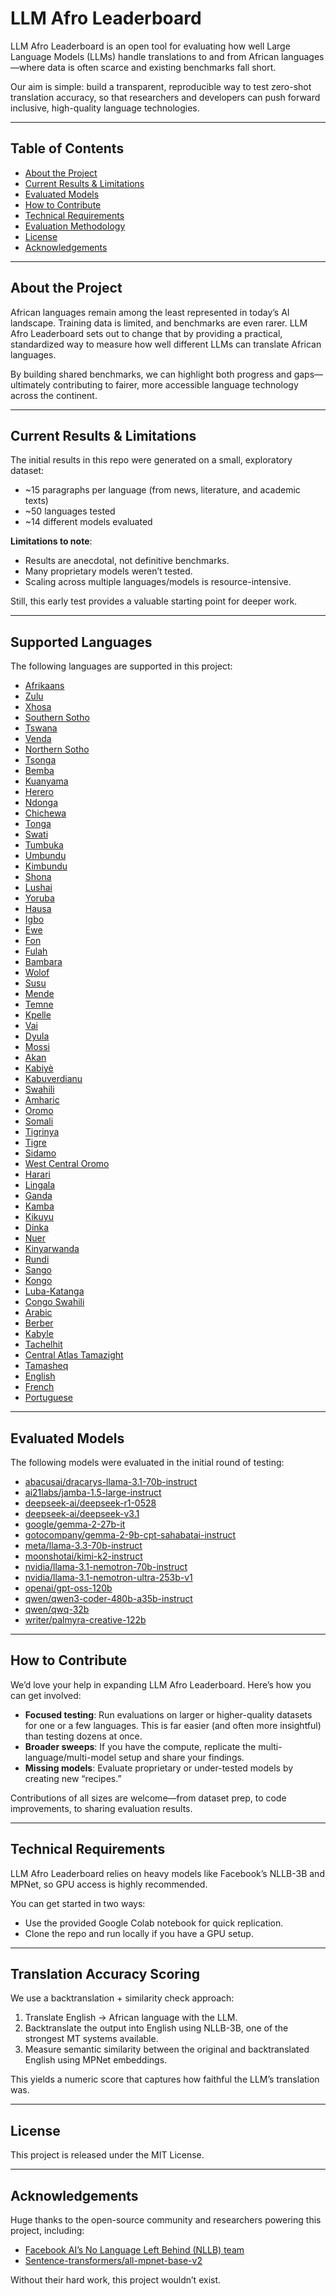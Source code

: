 # LLM Afro Leaderboard

LLM Afro Leaderboard is an open tool for evaluating how well Large Language Models (LLMs) handle translations to and from African languages—where data is often scarce and existing benchmarks fall short.

Our aim is simple: build a transparent, reproducible way to test zero-shot translation accuracy, so that researchers and developers can push forward inclusive, high-quality language technologies.

------

## Table of Contents

- [About the Project](#about-the-project)
- [Current Results & Limitations](#current-results--limitations)
- [Evaluated Models](#evaluated-models)
- [How to Contribute](#how-to-contribute)
- [Technical Requirements](#technical-requirements)
- [Evaluation Methodology](#evaluation-methodology)
- [License](#license)
- [Acknowledgements](#acknowledgements)

------

## About the Project

African languages remain among the least represented in today’s AI landscape. Training data is limited, and benchmarks are even rarer. LLM Afro Leaderboard sets out to change that by providing a practical, standardized way to measure how well different LLMs can translate African languages.

By building shared benchmarks, we can highlight both progress and gaps—ultimately contributing to fairer, more accessible language technology across the continent.

------

## Current Results & Limitations

The initial results in this repo were generated on a small, exploratory dataset:

- ~15 paragraphs per language (from news, literature, and academic texts)
- ~50 languages tested
- ~14 different models evaluated


**Limitations to note**:

- Results are anecdotal, not definitive benchmarks.
- Many proprietary models weren’t tested.
- Scaling across multiple languages/models is resource-intensive.

Still, this early test provides a valuable starting point for deeper work.

------

## Supported Languages

The following languages are supported in this project:

- [Afrikaans](https://www.ethnologue.com/language/afr/)
- [Zulu](https://www.ethnologue.com/language/zul/)
- [Xhosa](https://www.ethnologue.com/language/xho/)
- [Southern Sotho](https://www.ethnologue.com/language/sot/)
- [Tswana](https://www.ethnologue.com/language/tsn/)
- [Venda](https://www.ethnologue.com/language/ven/)
- [Northern Sotho](https://www.ethnologue.com/language/nso/)
- [Tsonga](https://www.ethnologue.com/language/tso/)
- [Bemba](https://www.ethnologue.com/language/bem/)
- [Kuanyama](https://www.ethnologue.com/language/kua/)
- [Herero](https://www.ethnologue.com/language/her/)
- [Ndonga](https://www.ethnologue.com/language/ndo/)
- [Chichewa](https://www.ethnologue.com/language/nya/)
- [Tonga](https://www.ethnologue.com/language/toi/)
- [Swati](https://www.ethnologue.com/language/ssw/)
- [Tumbuka](https://www.ethnologue.com/language/tum/)
- [Umbundu](https://www.ethnologue.com/language/umb/)
- [Kimbundu](https://www.ethnologue.com/language/kmb/)
- [Shona](https://www.ethnologue.com/language/sna/)
- [Lushai](https://www.ethnologue.com/language/lus/)
- [Yoruba](https://www.ethnologue.com/language/yor/)
- [Hausa](https://www.ethnologue.com/language/hau/)
- [Igbo](https://www.ethnologue.com/language/ibo/)
- [Ewe](https://www.ethnologue.com/language/ewe/)
- [Fon](https://www.ethnologue.com/language/fon/)
- [Fulah](https://www.ethnologue.com/language/ful/)
- [Bambara](https://www.ethnologue.com/language/bam/)
- [Wolof](https://www.ethnologue.com/language/wol/)
- [Susu](https://www.ethnologue.com/language/sus/)
- [Mende](https://www.ethnologue.com/language/men/)
- [Temne](https://www.ethnologue.com/language/tem/)
- [Kpelle](https://www.ethnologue.com/language/kpe/)
- [Vai](https://www.ethnologue.com/language/vai/)
- [Dyula](https://www.ethnologue.com/language/dyu/)
- [Mossi](https://www.ethnologue.com/language/mos/)
- [Akan](https://www.ethnologue.com/language/aka/)
- [Kabiyè](https://www.ethnologue.com/language/kbp/)
- [Kabuverdianu](https://www.ethnologue.com/language/kea/)
- [Swahili](https://www.ethnologue.com/language/swa/)
- [Amharic](https://www.ethnologue.com/language/amh/)
- [Oromo](https://www.ethnologue.com/language/orm/)
- [Somali](https://www.ethnologue.com/language/som/)
- [Tigrinya](https://www.ethnologue.com/language/tir/)
- [Tigre](https://www.ethnologue.com/language/tig/)
- [Sidamo](https://www.ethnologue.com/language/sid/)
- [West Central Oromo](https://www.ethnologue.com/language/gaz/)
- [Harari](https://www.ethnologue.com/language/har/)
- [Lingala](https://www.ethnologue.com/language/lin/)
- [Ganda](https://www.ethnologue.com/language/lug/)
- [Kamba](https://www.ethnologue.com/language/kam/)
- [Kikuyu](https://www.ethnologue.com/language/kik/)
- [Dinka](https://www.ethnologue.com/language/dik/)
- [Nuer](https://www.ethnologue.com/language/nus/)
- [Kinyarwanda](https://www.ethnologue.com/language/kin/)
- [Rundi](https://www.ethnologue.com/language/run/)
- [Sango](https://www.ethnologue.com/language/sag/)
- [Kongo](https://www.ethnologue.com/language/kon/)
- [Luba-Katanga](https://www.ethnologue.com/language/lub/)
- [Congo Swahili](https://www.ethnologue.com/language/swc/)
- [Arabic](https://www.ethnologue.com/language/ara/)
- [Berber](https://www.google.com/search?q=https://www.ethnologue.com/language/ber/)
- [Kabyle](https://www.ethnologue.com/language/kab/)
- [Tachelhit](https://www.ethnologue.com/language/shi/)
- [Central Atlas Tamazight](https://www.ethnologue.com/language/tzm/)
- [Tamasheq](https://www.ethnologue.com/language/taq/)
- [English](https://www.ethnologue.com/language/eng/)
- [French](https://www.ethnologue.com/language/fra/)
- [Portuguese](https://www.ethnologue.com/language/por/)

------

## Evaluated Models

The following models were evaluated in the initial round of testing:

- [abacusai/dracarys-llama-3.1-70b-instruct](https://huggingface.co/abacusai/dracarys-llama-3.1-70b-instruct)
- [ai21labs/jamba-1.5-large-instruct](https://huggingface.co/ai21labs/jamba-1.5-large-instruct)
- [deepseek-ai/deepseek-r1-0528](https://huggingface.co/deepseek-ai/deepseek-r1-0528)
- [deepseek-ai/deepseek-v3.1](https://huggingface.co/deepseek-ai/deepseek-v3.1)
- [google/gemma-2-27b-it](https://huggingface.co/google/gemma-2-27b-it)
- [gotocompany/gemma-2-9b-cpt-sahabatai-instruct](https://huggingface.co/gotocompany/gemma-2-9b-cpt-sahabatai-instruct)
- [meta/llama-3.3-70b-instruct](https://huggingface.co/meta-llama/llama-3.3-70b-instruct)
- [moonshotai/kimi-k2-instruct](https://huggingface.co/moonshotai/kimi-k2-instruct)
- [nvidia/llama-3.1-nemotron-70b-instruct](https://huggingface.co/nvidia/llama-3.1-nemotron-70b-instruct)
- [nvidia/llama-3.1-nemotron-ultra-253b-v1](https://huggingface.co/nvidia/llama-3.1-nemotron-ultra-253b-v1)
- [openai/gpt-oss-120b](https://huggingface.co/openai/gpt-oss-120b)
- [qwen/qwen3-coder-480b-a35b-instruct](https://huggingface.co/qwen/qwen3-coder-480b-a35b-instruct)
- [qwen/qwq-32b](https://huggingface.co/qwen/qwq-32b)
- [writer/palmyra-creative-122b](https://huggingface.co/writer/palmyra-creative-122b)

------

## How to Contribute

We’d love your help in expanding LLM Afro Leaderboard. Here’s how you can get involved:

- **Focused testing**: Run evaluations on larger or higher-quality datasets for one or a few languages. This is far easier (and often more insightful) than testing dozens at once.
- **Broader sweeps**: If you have the compute, replicate the multi-language/multi-model setup and share your findings.
- **Missing models**: Evaluate proprietary or under-tested models by creating new “recipes.”

Contributions of all sizes are welcome—from dataset prep, to code improvements, to sharing evaluation results.

------

## Technical Requirements

LLM Afro Leaderboard relies on heavy models like Facebook’s NLLB-3B and MPNet, so GPU access is highly recommended.

You can get started in two ways:

- Use the provided Google Colab notebook for quick replication.
- Clone the repo and run locally if you have a GPU setup.

------

## Translation Accuracy Scoring

We use a backtranslation + similarity check approach:

1. Translate English → African language with the LLM.
2. Backtranslate the output into English using NLLB-3B, one of the strongest MT systems available.
3. Measure semantic similarity between the original and backtranslated English using MPNet embeddings.

This yields a numeric score that captures how faithful the LLM’s translation was.

------

## License

This project is released under the MIT License.

------

## Acknowledgements

Huge thanks to the open-source community and researchers powering this project, including:

- [Facebook AI’s No Language Left Behind (NLLB) team](https://huggingface.co/facebook/nllb-200-3.3B)
- [Sentence-transformers/all-mpnet-base-v2](https://huggingface.co/sentence-transformers/all-mpnet-base-v2)

Without their hard work, this project wouldn’t exist.
